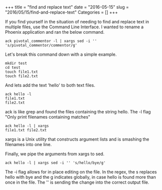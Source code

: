 +++
title = "find and replace text"
date = "2016-05-15"
slug = "2016/05/15/find-and-replace-text"
Categories = []
+++

If you find yourself in the situation of needing to find and replace text in multiple files, use the Command Line Interface. I wanted to rename a Phoenix application and ran the below command.

`ack pivotal_commentor -l | xargs sed -i '' 's/pivotal_commentor/commentor/g'`

Let's break this command down with a simple example.

```
mkdir test
cd test
touch file1.txt
touch file2.txt
```

And lets add the text 'hello' to both text files.

```
ack hello -l
file1.txt
file2.txt
```

ack is like grep and found the files containing the string hello. The -l flag "Only print filenames containing matches"

```
ack hello -l | xargs
file1.txt file2.txt
```

xargs is a Unix utility that constructs argument lists and is smashing the filenames into one line.

Finally, we pipe the arguments from xargs to sed.

```
ack hello -l | xargs sed -i '' 's/hello/bye/g'
```

The -i flag allows for in place editing on the file. In the regex, the s replaces hello with bye and the g indicates globally, in case hello is found more than once in the file. The '' is sending the change into the correct output file.




